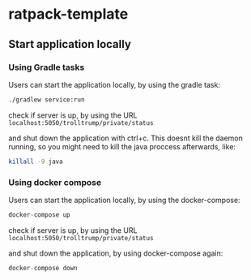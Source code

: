 # ratpack-template

## Start application locally

### Using Gradle tasks
Users can start the application locally, by using the gradle task:
```bash
./gradlew service:run
```
check if server is up, by using the URL `localhost:5050/trolltrump/private/status`

and shut down the application with ctrl+c. This doesnt kill the daemon running, so you might need to kill the java proccess afterwards, like:
```bash
killall -9 java
```

### Using docker compose
Users can start the application locally, by using the docker-compose:
```groovy
docker-compose up
```
check if server is up, by using the URL `localhost:5050/trolltrump/private/status`

and shut down the application, by using docker-compose again:
```groovy
docker-compose down
```